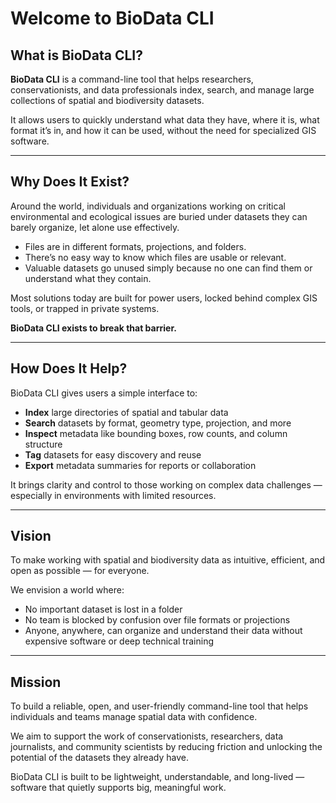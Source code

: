 # Welcome to BioData CLI

## What is BioData CLI?

**BioData CLI** is a command-line tool that helps researchers, conservationists,
and data professionals index, search, and manage large collections of spatial and
biodiversity datasets.

It allows users to quickly understand what data they have, where it is, what
format it’s in, and how it can be used, without the need for specialized GIS software.

---

## Why Does It Exist?

Around the world, individuals and organizations working on critical environmental
and ecological issues are buried under datasets they can barely organize, let
alone use effectively.

- Files are in different formats, projections, and folders.
- There’s no easy way to know which files are usable or relevant.
- Valuable datasets go unused simply because no one can find them or understand
what they contain.

Most solutions today are built for power users, locked behind complex GIS tools,
or trapped in private systems.

**BioData CLI exists to break that barrier.**

---

## How Does It Help?

BioData CLI gives users a simple interface to:

- **Index** large directories of spatial and tabular data
- **Search** datasets by format, geometry type, projection, and more
- **Inspect** metadata like bounding boxes, row counts, and column structure
- **Tag** datasets for easy discovery and reuse
- **Export** metadata summaries for reports or collaboration

It brings clarity and control to those working on complex data challenges —
especially in environments with limited resources.

---

## Vision

To make working with spatial and biodiversity data as intuitive, efficient, and
open as possible — for everyone.

We envision a world where:

- No important dataset is lost in a folder
- No team is blocked by confusion over file formats or projections
- Anyone, anywhere, can organize and understand their data without expensive
software or deep technical training

---

## Mission

To build a reliable, open, and user-friendly command-line tool that helps
individuals and teams manage spatial data with confidence.

We aim to support the work of conservationists, researchers, data journalists,
and community scientists by reducing friction and unlocking the potential of the
datasets they already have.

BioData CLI is built to be lightweight, understandable, and long-lived — software
that quietly supports big, meaningful work.
